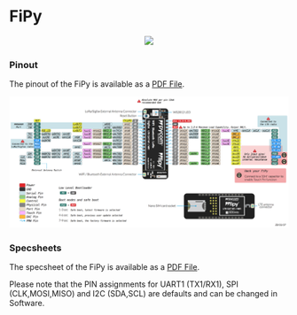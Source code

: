 # FiPy

<p align="center"><img src ="../../../img/fipy.png" width="300"></p>

### Pinout
The pinout of the FiPy is available as a <a href="../downloads/fipy-pinout.pdf" target="_blank">PDF File</a>.

 <a href="../downloads/fipy-pinout.pdf" target="_blank" align="center"><img src ="../../../img/fipy-pinout.png"></a>

### Specsheets

The specsheet of the FiPy is available as a <a href="../downloads/fipy-specsheet.pdf" target="_blank">PDF File</a>.

Please note that the PIN assignments for UART1 (TX1/RX1), SPI (CLK,MOSI,MISO) and I2C (SDA,SCL) are defaults and can be changed in Software.
